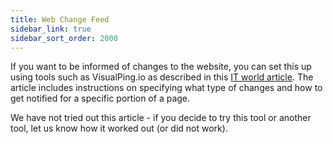 ```yaml
---
title: Web Change Feed
sidebar_link: true
sidebar_sort_order: 2000
---
```

If you want to be informed of changes to the website, you can set this up using tools such as VisualPing.io as described in this [IT world article](https://www.itworld.com/article/2704756/how-to-get-notified-whenever-a-website-changes.html).  The article includes instructions on specifying what type of changes and how to get notified for a specific portion of a page.

We have not tried out this article - if you decide to try this tool or another tool, let us know how it worked out (or did not work).
